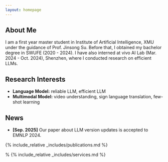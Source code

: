 ```yaml
---
layout: homepage
---
```


## About Me

I am a first year master student in Institute of Artificial Intelligence, XMU under the guidance of Prof. Jinsong Su. Before that, I obtained my bachelor degree in SWUFE (2020 - 2024). I have also interned at vivo AI Lab (Mar. 2024 - Oct. 2024), Shenzhen, where I conducted research on efficient LLMs.

## Research Interests

- **Language Model:** reliable LLM, efficient LLM
- **Multimodal Model:** video understanding, sign language translation, few-shot learning

## News

- **[Sep. 2025]** Our paper about LLM version updates is accepted to EMNLP 2024.

{% include_relative _includes/publications.md %}

% {% include_relative _includes/services.md %}
